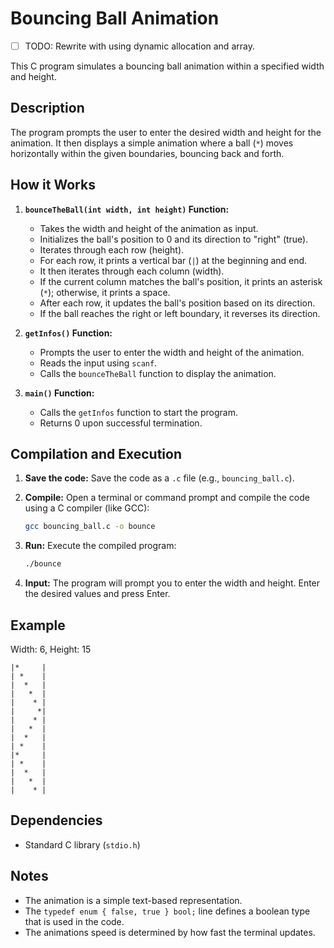 # Bouncing Ball Animation

- [ ] TODO: Rewrite with using dynamic allocation and array.

This C program simulates a bouncing ball animation within a specified width and height.

## Description

The program prompts the user to enter the desired width and height for the animation. It then displays a simple animation where a ball (`*`) moves horizontally within the given boundaries, bouncing back and forth.

## How it Works

1.  **`bounceTheBall(int width, int height)` Function:**
    * Takes the width and height of the animation as input.
    * Initializes the ball's position to 0 and its direction to "right" (true).
    * Iterates through each row (height).
    * For each row, it prints a vertical bar (`|`) at the beginning and end.
    * It then iterates through each column (width).
    * If the current column matches the ball's position, it prints an asterisk (`*`); otherwise, it prints a space.
    * After each row, it updates the ball's position based on its direction.
    * If the ball reaches the right or left boundary, it reverses its direction.

2.  **`getInfos()` Function:**
    * Prompts the user to enter the width and height of the animation.
    * Reads the input using `scanf`.
    * Calls the `bounceTheBall` function to display the animation.

3.  **`main()` Function:**
    * Calls the `getInfos` function to start the program.
    * Returns 0 upon successful termination.

## Compilation and Execution

1.  **Save the code:** Save the code as a `.c` file (e.g., `bouncing_ball.c`).
2.  **Compile:** Open a terminal or command prompt and compile the code using a C compiler (like GCC):

    ```bash
    gcc bouncing_ball.c -o bounce
    ```

3.  **Run:** Execute the compiled program:

    ```bash
    ./bounce
    ```

4.  **Input:** The program will prompt you to enter the width and height. Enter the desired values and press Enter.

## Example

Width: 6, Height: 15

```
|*     |
| *    |
|  *   |
|   *  |
|    * |
|     *|
|    * |
|   *  |
|  *   |
| *    |
|*     |
| *    |
|  *   |
|   *  |
|    * |
```

## Dependencies

* Standard C library (`stdio.h`)

## Notes

* The animation is a simple text-based representation.
* The `typedef enum { false, true } bool;` line defines a boolean type that is used in the code.
* The animations speed is determined by how fast the terminal updates.
